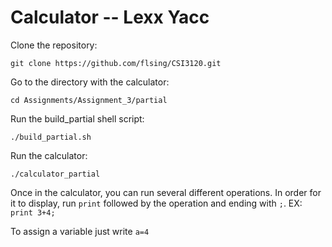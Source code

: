 # Calculator -- Lexx Yacc

Clone the repository: 

`git clone https://github.com/flsing/CSI3120.git`

Go to the directory with the calculator:

`cd Assignments/Assignment_3/partial`

Run the build_partial shell script:

`./build_partial.sh`

Run the calculator:

`./calculator_partial`

Once in the calculator, you can run several different operations. In order for it to display, run `print` followed by the operation and ending with `;`. EX: `print 3+4;`

To assign a variable just write `a=4`

